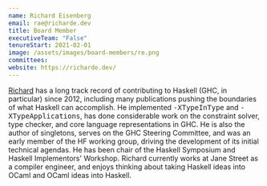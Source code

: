 ```yaml
---
name: Richard Eisenberg
email: rae@richarde.dev
title: Board Member
executiveTeam: "False"
tenureStart: 2021-02-01
image: /assets/images/board-members/re.png
committees:
website: https://richarde.dev/
---
```

[Richard](https://richarde.dev/) has a long track record of contributing to Haskell (GHC, in particular) since 2012, including many publications pushing the boundaries of what Haskell can accomplish. He implemented <tt>-XTypeInType</tt> and <tt>-XTypeApplications</tt>, has done considerable work on the constraint solver, type checker, and core language representations in GHC. He is also the author of singletons, serves on the GHC Steering Committee, and was an early member of the HF working group, driving the development of its initial technical agendas. He has been chair of the Haskell Symposium and Haskell Implementors' Workshop. Richard currently works at Jane Street as a compiler engineer, and enjoys thinking about taking Haskell ideas into OCaml and OCaml ideas into Haskell.
